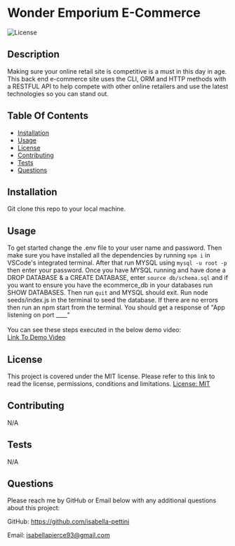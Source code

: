 # Wonder Emporium E-Commerce

![License](https://img.shields.io/badge/license-MIT-green)

## Description
Making sure your online retail site is competitive is a must in this day in age. This back end e-commerce site uses the CLI, ORM and HTTP methods with a RESTFUL API to help compete with other online retailers and use the latest technologies so you can stand out.

## Table Of Contents 
  - [Installation](#installation)
  - [Usage](#usage)
  - [License](#license)
  - [Contributing](#contributing)
  - [Tests](#tests)
  - [Questions](#questions)

## Installation
Git clone this repo to your local machine.

## Usage
To get started change the .env file to your user name and password. Then make sure you have installed all the dependencies by running `npm i` in VSCode's integrated terminal. After that run MYSQL using `mysql -u root -p` then enter your password. Once you have MYSQL running and have done a DROP DATABASE & a CREATE DATABASE, enter `source db/schema.sql` and if you want to ensure you have the ecommerce_db in your databases run SHOW DATABASES. Then run `quit` and MYSQL should exit. Run node seeds/index.js in the terminal to seed the database. If there are no errors then run an npm start from the terminal. You should get a response of "App listening on port ____" <br>  
You can see these steps executed in the below demo video:<br>
[Link To Demo Video](https://drive.google.com/file/d/12WtzAn3bqWPM_zLYWMOkpzZ4z2c62ATs/view)

## License
This project is covered under the MIT license. Please refer to this link to read the license, permissions, conditions and limitations.
[License: MIT](https://choosealicense.com/licenses/mit/)

## Contributing
N/A

## Tests
N/A

## Questions
Please reach me by GitHub or Email below with any additional questions about this project:

GitHub: https://github.com/isabella-pettini

Email:  isabellapierce93@gmail.com